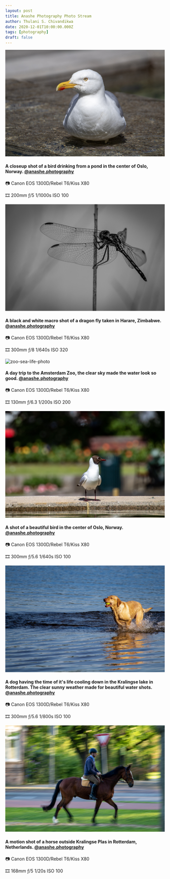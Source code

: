 ```yaml
---
layout: post
title: Anashe Photography Photo Stream
author: Thulani S. Chivandikwa
date: 2020-12-01T10:00:00.000Z
tags: [photography]
draft: false
---
```


![bird-photo1](https://raw.githubusercontent.com/chivandikwa/gatsby-thulani-chivandikwa/master/src/content/img/latest/bird-photo1.jpg)

#### A closeup shot of a bird drinking from a pond in the center of Oslo, Norway. [@anashe.photography](https://www.instagram.com/p/B-8Kzmfho0n/?utm_source=ig_web_copy_link)

📷 Canon EOS 1300D/Rebel T6/Kiss X80

🎞️ 200mm ƒ/5 1/1000s ISO 100

![dragon-fly-photo](https://raw.githubusercontent.com/chivandikwa/gatsby-thulani-chivandikwa/master/src/content/img/latest/dragon-fly-photo.jpg)

#### A black and white macro shot of a dragon fly taken in Harare, Zimbabwe. [@anashe.photography](https://www.instagram.com/p/B--U392hMpM/?utm_source=ig_web_copy_link)

📷 Canon EOS 1300D/Rebel T6/Kiss X80

🎞️ 300mm ƒ/8 1/640s ISO 320

![zoo-sea-life-photo](https://raw.githubusercontent.com/chivandikwa/gatsby-thulani-chivandikwa/master/src/content/img/latest/zoo-sea-life-photo.jpg)

#### A day trip to the Amsterdam Zoo, the clear sky made the water look so good. [@anashe.photography](https://www.instagram.com/p/B--VjKYBTQw/?utm_source=ig_web_copy_link)

📷 Canon EOS 1300D/Rebel T6/Kiss X80

🎞️ 130mm ƒ/6.3 1/200s ISO 200

![bird-photo2](https://raw.githubusercontent.com/chivandikwa/gatsby-thulani-chivandikwa/master/src/content/img/latest/bird-photo2.jpg)

#### A shot of a beautiful bird in the center of Oslo, Norway. [@anashe.photography](https://www.instagram.com/p/B--V-qpBGRl/?utm_source=ig_web_copy_link)

📷 Canon EOS 1300D/Rebel T6/Kiss X80

🎞️ 300mm ƒ/5.6 1/640s ISO 100

![dog-photo](https://raw.githubusercontent.com/chivandikwa/gatsby-thulani-chivandikwa/master/src/content/img/latest/dog-photo.jpg)

#### A dog having the time of it's life cooling down in the Kralingse lake in Rotterdam. The clear sunny weather made for beautiful water shots. [@anashe.photography](https://www.instagram.com/p/B--Xaf5hXGM/?utm_source=ig_web_copy_link)

📷 Canon EOS 1300D/Rebel T6/Kiss X80

🎞️ 300mm ƒ/5.6 1/800s ISO 100

![horse-photo](https://raw.githubusercontent.com/chivandikwa/gatsby-thulani-chivandikwa/master/src/content/img/latest/horse-photo.jpg)

#### A motion shot of a horse outside Kralingse Plas in Rotterdam, Netherlands. [@anashe.photography](https://www.instagram.com/p/B_DMdP3BeKO/?utm_source=ig_web_copy_link)

📷 Canon EOS 1300D/Rebel T6/Kiss X80

🎞️ 168mm ƒ/5 1/20s ISO 100
